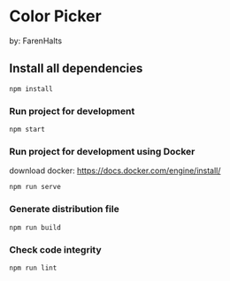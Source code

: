 # Color Picker 
by: FarenHalts

## Install all dependencies
```
npm install
```

### Run project for development
```
npm start
```

### Run project for development using Docker
download docker: https://docs.docker.com/engine/install/
```
npm run serve
```

### Generate distribution file
```
npm run build
```

### Check code integrity
```
npm run lint
```
